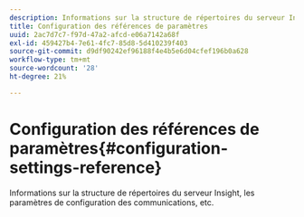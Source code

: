 ```yaml
---
description: Informations sur la structure de répertoires du serveur Insight, les paramètres de configuration des communications, etc.
title: Configuration des références de paramètres
uuid: 2ac7d7c7-f97d-47a2-afcd-e06a7142a68f
exl-id: 459427b4-7e61-4fc7-85d8-5d410239f403
source-git-commit: d9df90242ef96188f4e4b5e6d04cfef196b0a628
workflow-type: tm+mt
source-wordcount: '28'
ht-degree: 21%

---
```


# Configuration des références de paramètres{#configuration-settings-reference}

Informations sur la structure de répertoires du serveur Insight, les paramètres de configuration des communications, etc.

